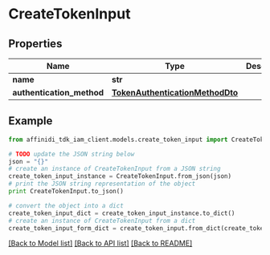 # CreateTokenInput

## Properties

| Name                      | Type                                                                | Description | Notes |
| ------------------------- | ------------------------------------------------------------------- | ----------- | ----- |
| **name**                  | **str**                                                             |             |
| **authentication_method** | [**TokenAuthenticationMethodDto**](TokenAuthenticationMethodDto.md) |             |

## Example

```python
from affinidi_tdk_iam_client.models.create_token_input import CreateTokenInput

# TODO update the JSON string below
json = "{}"
# create an instance of CreateTokenInput from a JSON string
create_token_input_instance = CreateTokenInput.from_json(json)
# print the JSON string representation of the object
print CreateTokenInput.to_json()

# convert the object into a dict
create_token_input_dict = create_token_input_instance.to_dict()
# create an instance of CreateTokenInput from a dict
create_token_input_form_dict = create_token_input.from_dict(create_token_input_dict)
```

[[Back to Model list]](../README.md#documentation-for-models) [[Back to API list]](../README.md#documentation-for-api-endpoints) [[Back to README]](../README.md)
